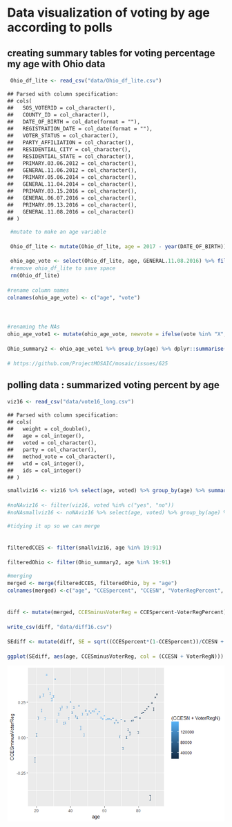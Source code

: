 Data visualization of voting by age according to polls
================

creating summary tables for voting percentage my age with Ohio data
-------------------------------------------------------------------

``` r
 Ohio_df_lite <- read_csv("data/Ohio_df_lite.csv")
```

    ## Parsed with column specification:
    ## cols(
    ##   SOS_VOTERID = col_character(),
    ##   COUNTY_ID = col_character(),
    ##   DATE_OF_BIRTH = col_date(format = ""),
    ##   REGISTRATION_DATE = col_date(format = ""),
    ##   VOTER_STATUS = col_character(),
    ##   PARTY_AFFILIATION = col_character(),
    ##   RESIDENTIAL_CITY = col_character(),
    ##   RESIDENTIAL_STATE = col_character(),
    ##   PRIMARY.03.06.2012 = col_character(),
    ##   GENERAL.11.06.2012 = col_character(),
    ##   PRIMARY.05.06.2014 = col_character(),
    ##   GENERAL.11.04.2014 = col_character(),
    ##   PRIMARY.03.15.2016 = col_character(),
    ##   GENERAL.06.07.2016 = col_character(),
    ##   PRIMARY.09.13.2016 = col_character(),
    ##   GENERAL.11.08.2016 = col_character()
    ## )

``` r
 #mutate to make an age variable
 
 Ohio_df_lite <- mutate(Ohio_df_lite, age = 2017 - year(DATE_OF_BIRTH))
 
 ohio_age_vote <- select(Ohio_df_lite, age, GENERAL.11.08.2016) %>% filter(age < 99)
 #remove ohio_df_lite to save space
 rm(Ohio_df_lite)

#rename column names
colnames(ohio_age_vote) <- c("age", "vote")



#renaming the NAs
ohio_age_vote1 <- mutate(ohio_age_vote, newvote = ifelse(vote %in% "X", "X", "O"))

Ohio_summary2 <- ohio_age_vote1 %>% group_by(age) %>% dplyr::summarise(perc = base::mean(newvote == "X"), n())

# https://github.com/ProjectMOSAIC/mosaic/issues/625
```

polling data : summarized voting percent by age
-----------------------------------------------

``` r
viz16 <- read_csv("data/vote16_long.csv")
```

    ## Parsed with column specification:
    ## cols(
    ##   weight = col_double(),
    ##   age = col_integer(),
    ##   voted = col_character(),
    ##   party = col_character(),
    ##   method_vote = col_character(),
    ##   wtd = col_integer(),
    ##   ids = col_integer()
    ## )

``` r
smallviz16 <- viz16 %>% select(age, voted) %>% group_by(age) %>% summarize(percent_voted = base::mean(voted == "yes"), n())

#noNAviz16 <- filter(viz16, voted %in% c("yes", "no"))
#noNAsmallviz16 <- noNAviz16 %>% select(age, voted) %>% group_by(age) %>% summarize(percent_voted_noNA = base::mean(voted == "yes"))
```

``` r
#tidying it up so we can merge


filteredCCES <- filter(smallviz16, age %in% 19:91)

filteredOhio <- filter(Ohio_summary2, age %in% 19:91)
```

``` r
#merging
merged <- merge(filteredCCES, filteredOhio, by = "age")
colnames(merged) <-c("age", "CCESpercent", "CCESN", "VoterRegPercent", "VoterRegN")


diff <- mutate(merged, CCESminusVoterReg = CCESpercent-VoterRegPercent)

write_csv(diff, "data/diff16.csv")

SEdiff <- mutate(diff, SE = sqrt((CCESpercent*(1-CCESpercent))/CCESN + ((VoterRegPercent*(1-VoterRegPercent))/VoterRegN)))

ggplot(SEdiff, aes(age, CCESminusVoterReg, col = (CCESN + VoterRegN))) + geom_errorbar(aes(ymin = CCESminusVoterReg - SE, ymax = CCESminusVoterReg + SE))
```

![](full_scale_viz_files/figure-markdown_github-ascii_identifiers/Merge%20and%20Plot-1.png)
